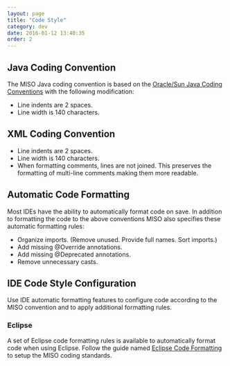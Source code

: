 ```yaml
---
layout: page
title: "Code Style"
category: dev
date: 2016-01-12 13:40:35
order: 2
---
```



## Java Coding Convention

The MISO Java coding convention is based on the [Oracle/Sun Java Coding Conventions](http://www.oracle.com/technetwork/java/codeconvtoc-136057.html) with the following modification:

*   Line indents are 2 spaces.
*   Line width is 140 characters.

## XML Coding Convention

*   Line indents are 2 spaces.
*   Line width is 140 characters.
*   When formatting comments, lines are not joined. This preserves the formatting of multi-line comments making them more readable.

## Automatic Code Formatting

Most IDEs have the ability to automatically format code on save. In addition to formatting the code to the above conventions MISO also specifies these automatic formatting rules:

*   Organize imports. (Remove unused. Provide full names. Sort imports.)
*   Add missing @Override annotations.
*   Add missing @Deprecated annotations.
*   Remove unnecessary casts.

## IDE Code Style Configuration

Use IDE automatic formatting features to configure code according to the MISO convention and to apply additional formatting rules.

### Eclipse

A set of Eclipse code formatting rules is available to automatically format code when using Eclipse. Follow the guide named [Eclipse Code Formatting](eclipse-code-formatting) to setup the MISO coding standards.
